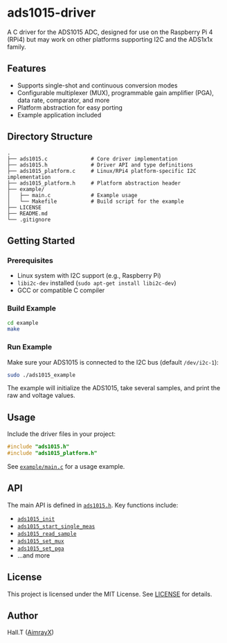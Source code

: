 # ads1015-driver

A C driver for the ADS1015 ADC, designed for use on the Raspberry Pi 4 (RPi4) but may work on other platforms supporting I2C and the ADS1x1x family.

## Features

- Supports single-shot and continuous conversion modes
- Configurable multiplexer (MUX), programmable gain amplifier (PGA), data rate, comparator, and more
- Platform abstraction for easy porting
- Example application included

## Directory Structure

```
.
├── ads1015.c              # Core driver implementation
├── ads1015.h              # Driver API and type definitions
├── ads1015_platform.c     # Linux/RPi4 platform-specific I2C implementation
├── ads1015_platform.h     # Platform abstraction header
├── example/
│   ├── main.c             # Example usage
│   └── Makefile           # Build script for the example
├── LICENSE
├── README.md
└── .gitignore
```

## Getting Started

### Prerequisites

- Linux system with I2C support (e.g., Raspberry Pi)
- `libi2c-dev` installed (`sudo apt-get install libi2c-dev`)
- GCC or compatible C compiler

### Build Example

```sh
cd example
make
```

### Run Example

Make sure your ADS1015 is connected to the I2C bus (default `/dev/i2c-1`):

```sh
sudo ./ads1015_example
```

The example will initialize the ADS1015, take several samples, and print the raw and voltage values.

## Usage

Include the driver files in your project:

```c
#include "ads1015.h"
#include "ads1015_platform.h"
```

See [`example/main.c`](example/main.c) for a usage example.

## API

The main API is defined in [`ads1015.h`](ads1015.h). Key functions include:

- [`ads1015_init`](ads1015.h)
- [`ads1015_start_single_meas`](ads1015.h)
- [`ads1015_read_sample`](ads1015.h)
- [`ads1015_set_mux`](ads1015.h)
- [`ads1015_set_pga`](ads1015.h)
- ...and more

## License

This project is licensed under the MIT License. See [LICENSE](LICENSE) for details.

## Author
Hall.T ([AimrayX](https://github.com/AimrayX))
